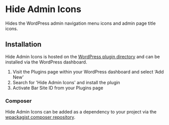 Hide Admin Icons
================

Hides the WordPress admin navigation menu icons and admin page title icons.

## Installation

Hide Admin Icons is hosted on the [WordPress plugin directory](https://wordpress.org/plugins/hide-admin-icons/) and can be installed via the WordPress dashboard.

1. Visit the Plugins page within your WordPress dashboard and select ‘Add New’
1. Search for 'Hide Admin Icons' and install the plugin
1. Activate Bar Site ID from your Plugins page

### Composer

Hide Admin Icons can be added as a dependency to your project via the [wpackagist composer repository](https://wpackagist.org/search?q=hide-admin-icons).
